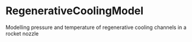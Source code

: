 # RegenerativeCoolingModel
Modelling pressure and temperature of regenerative cooling channels in a rocket nozzle
